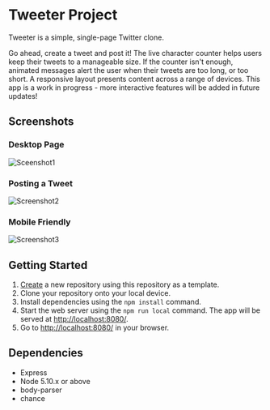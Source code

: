 # Tweeter Project

Tweeter is a simple, single-page Twitter clone.

Go ahead, create a tweet and post it! The live character counter helps users keep their tweets to a manageable size. If the counter isn't enough, animated messages alert the user when their tweets are too long, or too short. A responsive layout presents content across a range of devices. This app is a work in progress - more interactive features will be added in future updates!


## Screenshots

### Desktop Page
![Sceenshot1](https://user-images.githubusercontent.com/101907461/165879795-3e3e5692-18c5-4b65-8498-981e5cfc9e47.png)

### Posting a Tweet
![Screenshot2](https://user-images.githubusercontent.com/101907461/165880016-5e067bb1-d6d7-41df-b954-01be11bef7f6.png)

### Mobile Friendly
![Screenshot3](https://user-images.githubusercontent.com/101907461/165880186-cc7e3a77-0c44-4471-978a-5cf3832ef975.png)

## Getting Started

1. [Create](https://docs.github.com/en/repositories/creating-and-managing-repositories/creating-a-repository-from-a-template) a new repository using this repository as a template.
2. Clone your repository onto your local device.
3. Install dependencies using the `npm install` command.
3. Start the web server using the `npm run local` command. The app will be served at <http://localhost:8080/>.
4. Go to <http://localhost:8080/> in your browser.

## Dependencies

- Express
- Node 5.10.x or above
- body-parser
- chance